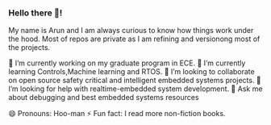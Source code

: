 ### Hello there 👋!
My name is Arun and I am always curious to know how things work under the hood. Most of repos are private as I am refining and versionong most of the projects.

 🔭 I’m currently working on my graduate program in ECE.
 🌱 I’m currently learning Controls,Machine learning and RTOS.
 👯 I’m looking to collaborate on open source safety critical and intelligent embedded systems projects.
 🤔 I’m looking for help with realtime-embedded system development.
 💬 Ask me about debugging and best embedded systems resources

 😄 Pronouns: Hoo-man
 ⚡ Fun fact: I read more non-fiction books.
<!--
**Aruncsula/Aruncsula** is a ✨ _special_ ✨ repository because its `README.md` (this file) appears on your GitHub profile.

Here are some ideas to get you started:

- 🔭 I’m currently working on 
- 🌱 I’m currently learning C++ and FreeRTOS
- 👯 I’m looking to collaborate on Safety Critical Intelligent Embedded systems
- 🤔 I’m looking for help with ...
- 💬 Ask me about Debugging and Best Embedded systems Resources
- 📫 How to reach me: 
- 😄 Pronouns: Hoo-man
- ⚡ Fun fact: I support both Realmadrid & Barcelona
-->
